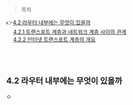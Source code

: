 > 목차

👉[4.2 라우터 내부에는 무엇이 있을까](#31-트랜스포트-계층-서비스-및-개요)　   
　   [4.2.1 트랜스포트 계층과 네트워크 계층 사이의 관계](#311-트랜스포트-계층과-네트워크-계층-사이의-관계)　   　   
　   [4.2.2 인터넷 트랜스포트 계층의 개요](#312-인터넷-트랜스포트-계층의-개요)　   
  
　   
　   

## 4.2 라우터 내부에는 무엇이 있을까

ㅇ
